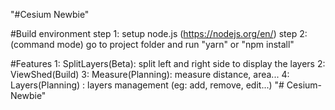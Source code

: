 "#Cesium Newbie" 

#Build environment
step 1: setup node.js (https://nodejs.org/en/)
step 2: (command mode) go to project folder and run "yarn" or "npm install"

#Features
1: SplitLayers(Beta): split left and right side to display the layers
2: ViewShed(Build)
3: Measure(Planning): measure distance, area...
4: Layers(Planning) : layers management (eg: add, remove, edit...)
"# Cesium-Newbie" 
